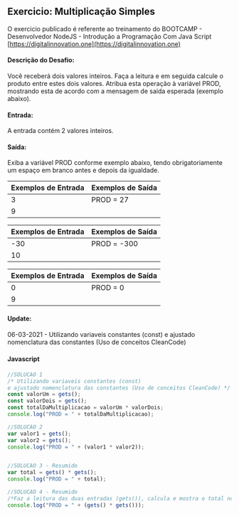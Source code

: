 ## Exercicio: Multiplicação Simples

O exercicio publicado é referente ao treinamento do BOOTCAMP - Desenvolvedor NodeJS - Introdução a Programação Com Java Script 
[https://digitalinnovation.one](https://digitalinnovation.one)


#### Descrição do Desafio:

Você receberá dois valores inteiros. Faça a leitura e em seguida calcule o produto entre estes dois valores. Atribua esta operação à variável PROD, mostrando esta de acordo com a mensagem de saída esperada (exemplo abaixo).


#### Entrada: 

A entrada contém 2 valores inteiros.


#### Saída: 

Exiba a variável PROD conforme exemplo abaixo, tendo obrigatoriamente um espaço em branco antes e depois da igualdade.

Exemplos de Entrada  | Exemplos de Saída
------------- | -------------
3 | PROD = 27
9 | 

Exemplos de Entrada  | Exemplos de Saída
------------- | -------------
-30 | PROD = -300
10 | 

Exemplos de Entrada  | Exemplos de Saída
------------- | -------------
0  | PROD = 0
9  |  


#### Update:
06-03-2021 - Utilizando variaveis constantes (const) e ajustado nomenclatura das constantes (Uso de conceitos CleanCode)


#### Javascript　

```javascript
//SOLUCAO 1
/* Utilizando variaveis constantes (const) 
e ajustado nomenclatura das constantes (Uso de conceitos CleanCode) */ 
const valorUm = gets();
const valorDois = gets();
const totalDaMultiplicacao = valorUm * valorDois;
console.log("PROD = " + totalDaMultiplicacao);

//SOLUCAO 2
var valor1 = gets();
var valor2 = gets();
console.log("PROD = " + (valor1 * valor2));


//SOLUCAO 3 - Resumido
var total = gets() * gets();
console.log("PROD = " + total);

//SOLUCAO 4 - Resumido 
/*Faz a leitura das duas entradas (gets()), calcula e mostra o total no console.*/
console.log("PROD = " + (gets() * gets()));
```

